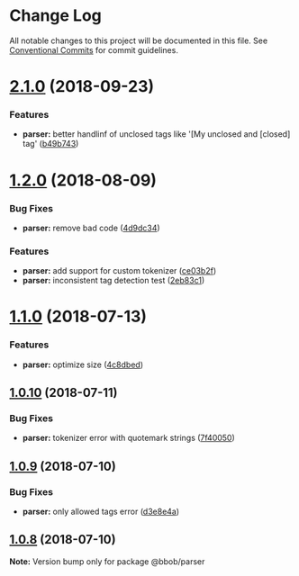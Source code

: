 # Change Log

All notable changes to this project will be documented in this file.
See [Conventional Commits](https://conventionalcommits.org) for commit guidelines.

<a name="2.1.0"></a>
# [2.1.0](https://github.com/JiLiZART/bbob/compare/@bbob/parser@2.0.0...@bbob/parser@2.1.0) (2018-09-23)


### Features

* **parser:** better handlinf of unclosed tags like '[My unclosed and [closed] tag' ([b49b743](https://github.com/JiLiZART/bbob/commit/b49b743))




<a name="1.2.0"></a>
# [1.2.0](https://github.com/JiLiZART/bbob/compare/@bbob/parser@1.1.0...@bbob/parser@1.2.0) (2018-08-09)


### Bug Fixes

* **parser:** remove bad code ([4d9dc34](https://github.com/JiLiZART/bbob/commit/4d9dc34))


### Features

* **parser:** add support for custom tokenizer ([ce03b2f](https://github.com/JiLiZART/bbob/commit/ce03b2f))
* **parser:** inconsistent tag detection test ([2eb83c1](https://github.com/JiLiZART/bbob/commit/2eb83c1))




<a name="1.1.0"></a>
# [1.1.0](https://github.com/JiLiZART/bbob/compare/@bbob/parser@1.0.10...@bbob/parser@1.1.0) (2018-07-13)


### Features

* **parser:** optimize size ([4c8dbed](https://github.com/JiLiZART/bbob/commit/4c8dbed))




<a name="1.0.10"></a>
## [1.0.10](https://github.com/JiLiZART/bbob/compare/@bbob/parser@1.0.9...@bbob/parser@1.0.10) (2018-07-11)


### Bug Fixes

* **parser:** tokenizer error with quotemark strings ([7f40050](https://github.com/JiLiZART/bbob/commit/7f40050))




<a name="1.0.9"></a>
## [1.0.9](https://github.com/JiLiZART/bbob/compare/@bbob/parser@1.0.8...@bbob/parser@1.0.9) (2018-07-10)


### Bug Fixes

* **parser:** only allowed tags error ([d3e8e4a](https://github.com/JiLiZART/bbob/commit/d3e8e4a))




<a name="1.0.8"></a>
## [1.0.8](https://github.com/JiLiZART/bbob/compare/@bbob/parser@1.0.7...@bbob/parser@1.0.8) (2018-07-10)




**Note:** Version bump only for package @bbob/parser
